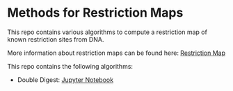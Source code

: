 # Methods for Restriction Maps

This repo contains various algorithms to compute a restriction map of known restriction sites from DNA.

More information about restriction maps can be found here: [Restriction Map](https://en.wikipedia.org/wiki/Restriction_map)

This repo contains the following algorithms:  

* Double Digest: [Jupyter Notebook](https://nbviewer.jupyter.org/github/dominikgrimm/digest/blob/master/Double%20Digest.ipynb)
